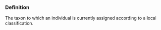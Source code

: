 ### Definition

The taxon to which an individual is currently assigned according to a local classification.
